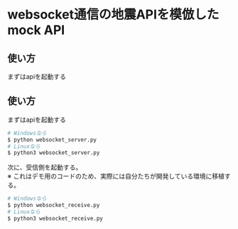 # websocket通信の地震APIを模倣したmock API

## 使い方
まずはapiを起動する
## 使い方
まずはapiを起動する
```sh
# Windowsなら
$ python websocket_server.py
# Linuxなら
$ python3 websocket_server.py
```
次に、受信側を起動する。<br>
※ これはデモ用のコードのため、実際には自分たちが開発している環境に移植する。
```sh
# Windowsなら
$ python websocket_receive.py
# Linuxなら
$ python3 websocket_receive.py
```